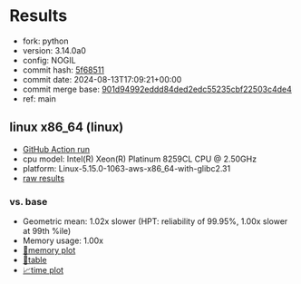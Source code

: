 # Results

- fork: python
- version: 3.14.0a0
- config: NOGIL
- commit hash: [5f68511](https://github.com/python/cpython/commit/5f68511)
- commit date: 2024-08-13T17:09:21+00:00
- commit merge base: [901d94992eddd84ded2edc55235cbf22503c4de4](https://github.com/python/cpython/commit/901d94992eddd84ded2edc55235cbf22503c4de4)
- ref: main

## linux x86_64 (linux)

- [GitHub Action run](https://github.com/facebookexperimental/free-threading-benchmarking/actions/runs/10376477734)
- cpu model: Intel(R) Xeon(R) Platinum 8259CL CPU @ 2.50GHz
- platform: Linux-5.15.0-1063-aws-x86_64-with-glibc2.31
- [raw results](bm-20240813-linux-x86_64-python-main-3.14.0a0-5f68511.json)

### vs. base

- Geometric mean: 1.02x slower (HPT: reliability of 99.95%, 1.00x slower at 99th %ile)
- Memory usage: 1.00x
- [🧠memory plot](bm-20240813-linux-x86_64-python-main-3.14.0a0-5f68511-vs-base-mem.svg)
- [📄table](bm-20240813-linux-x86_64-python-main-3.14.0a0-5f68511-vs-base.md)
- [📈time plot](bm-20240813-linux-x86_64-python-main-3.14.0a0-5f68511-vs-base.svg)

